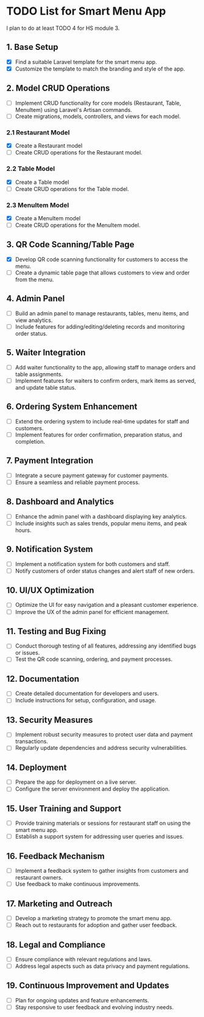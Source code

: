 # TODO List for Smart Menu App

I plan to do at least TODO 4 for HS module 3.

## 1. Base Setup

-   [x] Find a suitable Laravel template for the smart menu app.
-   [x] Customize the template to match the branding and style of the app.

## 2. Model CRUD Operations

-   [ ] Implement CRUD functionality for core models (Restaurant, Table, MenuItem) using Laravel's Artisan commands.
-   [ ] Create migrations, models, controllers, and views for each model.

### 2.1 Restaurant Model

-   [x] Create a Restaurant model
-   [ ] Create CRUD operations for the Restaurant model.

### 2.2 Table Model

-   [x] Create a Table model
-   [ ] Create CRUD operations for the Table model.

### 2.3 MenuItem Model

-   [x] Create a MenuItem model
-   [ ] Create CRUD operations for the MenuItem model.

## 3. QR Code Scanning/Table Page

-   [x] Develop QR code scanning functionality for customers to access the menu.
-   [ ] Create a dynamic table page that allows customers to view and order from the menu.

## 4. Admin Panel

-   [ ] Build an admin panel to manage restaurants, tables, menu items, and view analytics.
-   [ ] Include features for adding/editing/deleting records and monitoring order status.

## 5. Waiter Integration

-   [ ] Add waiter functionality to the app, allowing staff to manage orders and table assignments.
-   [ ] Implement features for waiters to confirm orders, mark items as served, and update table status.

## 6. Ordering System Enhancement

-   [ ] Extend the ordering system to include real-time updates for staff and customers.
-   [ ] Implement features for order confirmation, preparation status, and completion.

## 7. Payment Integration

-   [ ] Integrate a secure payment gateway for customer payments.
-   [ ] Ensure a seamless and reliable payment process.

## 8. Dashboard and Analytics

-   [ ] Enhance the admin panel with a dashboard displaying key analytics.
-   [ ] Include insights such as sales trends, popular menu items, and peak hours.

## 9. Notification System

-   [ ] Implement a notification system for both customers and staff.
-   [ ] Notify customers of order status changes and alert staff of new orders.

## 10. UI/UX Optimization

-   [ ] Optimize the UI for easy navigation and a pleasant customer experience.
-   [ ] Improve the UX of the admin panel for efficient management.

## 11. Testing and Bug Fixing

-   [ ] Conduct thorough testing of all features, addressing any identified bugs or issues.
-   [ ] Test the QR code scanning, ordering, and payment processes.

## 12. Documentation

-   [ ] Create detailed documentation for developers and users.
-   [ ] Include instructions for setup, configuration, and usage.

## 13. Security Measures

-   [ ] Implement robust security measures to protect user data and payment transactions.
-   [ ] Regularly update dependencies and address security vulnerabilities.

## 14. Deployment

-   [ ] Prepare the app for deployment on a live server.
-   [ ] Configure the server environment and deploy the application.

## 15. User Training and Support

-   [ ] Provide training materials or sessions for restaurant staff on using the smart menu app.
-   [ ] Establish a support system for addressing user queries and issues.

## 16. Feedback Mechanism

-   [ ] Implement a feedback system to gather insights from customers and restaurant owners.
-   [ ] Use feedback to make continuous improvements.

## 17. Marketing and Outreach

-   [ ] Develop a marketing strategy to promote the smart menu app.
-   [ ] Reach out to restaurants for adoption and gather user feedback.

## 18. Legal and Compliance

-   [ ] Ensure compliance with relevant regulations and laws.
-   [ ] Address legal aspects such as data privacy and payment regulations.

## 19. Continuous Improvement and Updates

-   [ ] Plan for ongoing updates and feature enhancements.
-   [ ] Stay responsive to user feedback and evolving industry needs.
